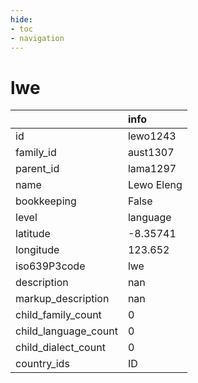 ```yaml
---
hide:
- toc
- navigation
---
```

# lwe
|                      | info       |
|:---------------------|:-----------|
| id                   | lewo1243   |
| family_id            | aust1307   |
| parent_id            | lama1297   |
| name                 | Lewo Eleng |
| bookkeeping          | False      |
| level                | language   |
| latitude             | -8.35741   |
| longitude            | 123.652    |
| iso639P3code         | lwe        |
| description          | nan        |
| markup_description   | nan        |
| child_family_count   | 0          |
| child_language_count | 0          |
| child_dialect_count  | 0          |
| country_ids          | ID         |
